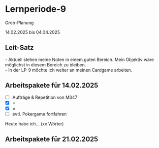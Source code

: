 # Lernperiode-9
Grob-Planung

14.02.2025 bis 04.04.2025

## Leit-Satz

*-* Aktuell stehen meine Noten in einem guten Bereich. Mein Objektiv wäre möglichst in diesem Bereich zu bleiben. </br>
*-* In der LP-9 möchte ich weiter an meinen Cardgame arbeiten.

## Arbeitspakete für 14.02.2025

- [ ] Aufträge & Repetition von M347
- [x] =
- [x] =
- [ ] evtl. Pokergame fortfahren

Heute habe ich... (xx Wörter)

## Arbeitspakete für 21.02.2025
